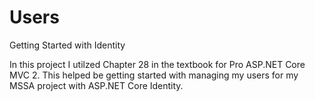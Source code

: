 # Users
Getting Started with Identity 

In this project I utilzed Chapter 28 in the textbook for Pro ASP.NET
Core MVC 2. This helped be getting started with managing my users for my MSSA project with ASP.NET Core Identity. 
